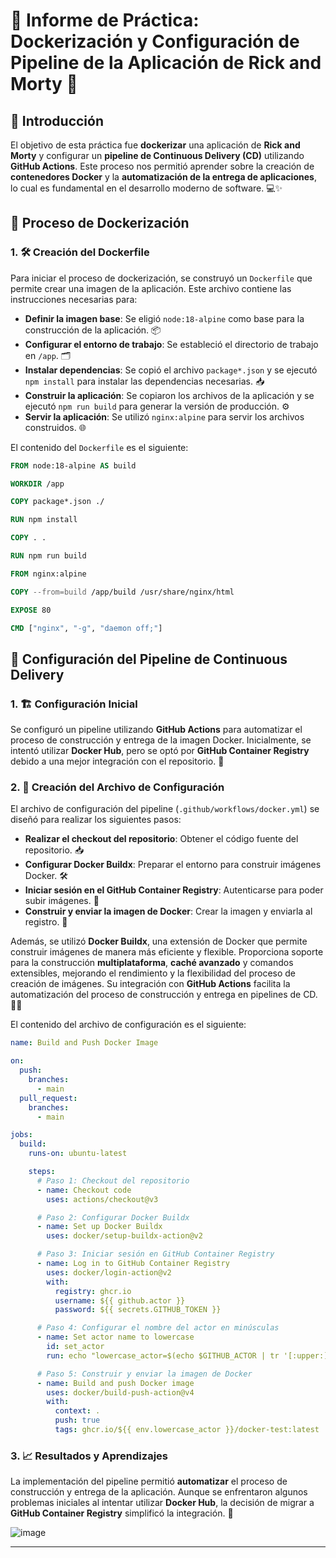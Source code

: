 # 📝 Informe de Práctica: Dockerización y Configuración de Pipeline de la Aplicación de Rick and Morty 🚀

## 🌟 Introducción

El objetivo de esta práctica fue **dockerizar** una aplicación de **Rick and Morty** y configurar un **pipeline de Continuous Delivery (CD)** utilizando **GitHub Actions**. Este proceso nos permitió aprender sobre la creación de **contenedores Docker** y la **automatización de la entrega de aplicaciones**, lo cual es fundamental en el desarrollo moderno de software. 💻✨

## 🐳 Proceso de Dockerización

### 1. 🛠️ Creación del Dockerfile

Para iniciar el proceso de dockerización, se construyó un `Dockerfile` que permite crear una imagen de la aplicación. Este archivo contiene las instrucciones necesarias para:

- **Definir la imagen base**: Se eligió `node:18-alpine` como base para la construcción de la aplicación. 📦
- **Configurar el entorno de trabajo**: Se estableció el directorio de trabajo en `/app`. 🗂️
- **Instalar dependencias**: Se copió el archivo `package*.json` y se ejecutó `npm install` para instalar las dependencias necesarias. 📥
- **Construir la aplicación**: Se copiaron los archivos de la aplicación y se ejecutó `npm run build` para generar la versión de producción. ⚙️
- **Servir la aplicación**: Se utilizó `nginx:alpine` para servir los archivos construidos. 🌐

El contenido del `Dockerfile` es el siguiente:

```dockerfile
FROM node:18-alpine AS build

WORKDIR /app

COPY package*.json ./

RUN npm install

COPY . .

RUN npm run build

FROM nginx:alpine

COPY --from=build /app/build /usr/share/nginx/html

EXPOSE 80

CMD ["nginx", "-g", "daemon off;"]
```

## 🔧 Configuración del Pipeline de Continuous Delivery

### 1. 🏗️ Configuración Inicial

Se configuró un pipeline utilizando **GitHub Actions** para automatizar el proceso de construcción y entrega de la imagen Docker. Inicialmente, se intentó utilizar **Docker Hub**, pero se optó por **GitHub Container Registry** debido a una mejor integración con el repositorio. 🎉

### 2. 📄 Creación del Archivo de Configuración

El archivo de configuración del pipeline (`.github/workflows/docker.yml`) se diseñó para realizar los siguientes pasos:

- **Realizar el checkout del repositorio**: Obtener el código fuente del repositorio. 📥
- **Configurar Docker Buildx**: Preparar el entorno para construir imágenes Docker. 🛠️
- **Iniciar sesión en el GitHub Container Registry**: Autenticarse para poder subir imágenes. 🔑
- **Construir y enviar la imagen de Docker**: Crear la imagen y enviarla al registro. 🚢

Además, se utilizó **Docker Buildx**, una extensión de Docker que permite construir imágenes de manera más eficiente y flexible. Proporciona soporte para la construcción **multiplataforma**, **caché avanzado** y comandos extensibles, mejorando el rendimiento y la flexibilidad del proceso de creación de imágenes. Su integración con **GitHub Actions** facilita la automatización del proceso de construcción y entrega en pipelines de CD. 🤖✨

El contenido del archivo de configuración es el siguiente:

```yaml
name: Build and Push Docker Image

on:
  push:
    branches:
      - main
  pull_request:
    branches:
      - main

jobs:
  build:
    runs-on: ubuntu-latest

    steps:
      # Paso 1: Checkout del repositorio
      - name: Checkout code
        uses: actions/checkout@v3

      # Paso 2: Configurar Docker Buildx
      - name: Set up Docker Buildx
        uses: docker/setup-buildx-action@v2

      # Paso 3: Iniciar sesión en GitHub Container Registry
      - name: Log in to GitHub Container Registry
        uses: docker/login-action@v2
        with:
          registry: ghcr.io
          username: ${{ github.actor }}
          password: ${{ secrets.GITHUB_TOKEN }}

      # Paso 4: Configurar el nombre del actor en minúsculas
      - name: Set actor name to lowercase
        id: set_actor
        run: echo "lowercase_actor=$(echo $GITHUB_ACTOR | tr '[:upper:]' '[:lower:]')" >> $GITHUB_ENV

      # Paso 5: Construir y enviar la imagen de Docker
      - name: Build and push Docker image
        uses: docker/build-push-action@v4
        with:
          context: .
          push: true
          tags: ghcr.io/${{ env.lowercase_actor }}/docker-test:latest
```

### 3. 📈 Resultados y Aprendizajes

La implementación del pipeline permitió **automatizar** el proceso de construcción y entrega de la aplicación. Aunque se enfrentaron algunos problemas iniciales al intentar utilizar **Docker Hub**, la decisión de migrar a **GitHub Container Registry** simplificó la integración. 🌟

![image](https://github.com/user-attachments/assets/117d5d7b-8b8a-4141-8884-2da42a4f19dc)

---
